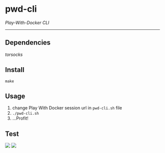 # pwd-cli

*Play-With-Docker CLI*

---
## Dependencies
_torsocks_
## Install
`make`

## Usage
1) change Play With Docker session url in `pwd-cli.sh` file 
2) `./pwd-cli.sh`
3) ...Profit!

## Test
![](assets/usage.png)
![](assets/test.png)
